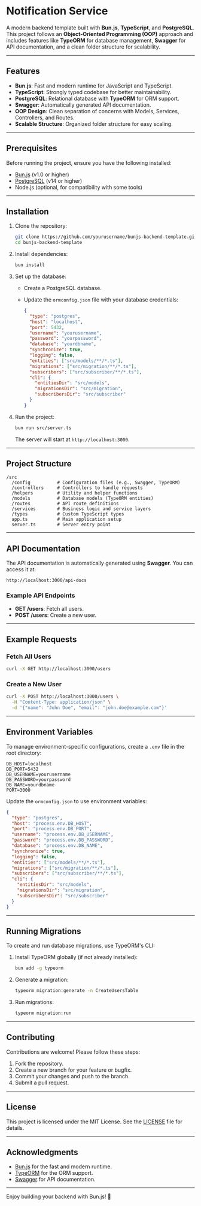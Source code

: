 # Notification Service

A modern backend template built with **Bun.js**, **TypeScript**, and **PostgreSQL**. This project follows an **Object-Oriented Programming (OOP)** approach and includes features like **TypeORM** for database management, **Swagger** for API documentation, and a clean folder structure for scalability.

---

## Features

- **Bun.js**: Fast and modern runtime for JavaScript and TypeScript.
- **TypeScript**: Strongly typed codebase for better maintainability.
- **PostgreSQL**: Relational database with **TypeORM** for ORM support.
- **Swagger**: Automatically generated API documentation.
- **OOP Design**: Clean separation of concerns with Models, Services, Controllers, and Routes.
- **Scalable Structure**: Organized folder structure for easy scaling.

---

## Prerequisites

Before running the project, ensure you have the following installed:

- [Bun.js](https://bun.sh/) (v1.0 or higher)
- [PostgreSQL](https://www.postgresql.org/) (v14 or higher)
- Node.js (optional, for compatibility with some tools)

---

## Installation

1. Clone the repository:

   ```bash
   git clone https://github.com/yourusername/bunjs-backend-template.git
   cd bunjs-backend-template
   ```

2. Install dependencies:

   ```bash
   bun install
   ```

3. Set up the database:
   - Create a PostgreSQL database.
   - Update the `ormconfig.json` file with your database credentials:

     ```json
     {
       "type": "postgres",
       "host": "localhost",
       "port": 5432,
       "username": "yourusername",
       "password": "yourpassword",
       "database": "yourdbname",
       "synchronize": true,
       "logging": false,
       "entities": ["src/models/**/*.ts"],
       "migrations": ["src/migration/**/*.ts"],
       "subscribers": ["src/subscriber/**/*.ts"],
       "cli": {
         "entitiesDir": "src/models",
         "migrationsDir": "src/migration",
         "subscribersDir": "src/subscriber"
       }
     }
     ```

4. Run the project:

   ```bash
   bun run src/server.ts
   ```

   The server will start at `http://localhost:3000`.

---

## Project Structure

```
/src
  /config          # Configuration files (e.g., Swagger, TypeORM)
  /controllers     # Controllers to handle requests
  /helpers         # Utility and helper functions
  /models          # Database models (TypeORM entities)
  /routes          # API route definitions
  /services        # Business logic and service layers
  /types           # Custom TypeScript types
  app.ts           # Main application setup
  server.ts        # Server entry point
```

---

## API Documentation

The API documentation is automatically generated using **Swagger**. You can access it at:

```
http://localhost:3000/api-docs
```

### Example API Endpoints

- **GET /users**: Fetch all users.
- **POST /users**: Create a new user.

---

## Example Requests

### Fetch All Users

```bash
curl -X GET http://localhost:3000/users
```

### Create a New User

```bash
curl -X POST http://localhost:3000/users \
  -H "Content-Type: application/json" \
  -d '{"name": "John Doe", "email": "john.doe@example.com"}'
```

---

## Environment Variables

To manage environment-specific configurations, create a `.env` file in the root directory:

```env
DB_HOST=localhost
DB_PORT=5432
DB_USERNAME=yourusername
DB_PASSWORD=yourpassword
DB_NAME=yourdbname
PORT=3000
```

Update the `ormconfig.json` to use environment variables:

```json
{
  "type": "postgres",
  "host": "process.env.DB_HOST",
  "port": "process.env.DB_PORT",
  "username": "process.env.DB_USERNAME",
  "password": "process.env.DB_PASSWORD",
  "database": "process.env.DB_NAME",
  "synchronize": true,
  "logging": false,
  "entities": ["src/models/**/*.ts"],
  "migrations": ["src/migration/**/*.ts"],
  "subscribers": ["src/subscriber/**/*.ts"],
  "cli": {
    "entitiesDir": "src/models",
    "migrationsDir": "src/migration",
    "subscribersDir": "src/subscriber"
  }
}
```

---

## Running Migrations

To create and run database migrations, use TypeORM's CLI:

1. Install TypeORM globally (if not already installed):

   ```bash
   bun add -g typeorm
   ```

2. Generate a migration:

   ```bash
   typeorm migration:generate -n CreateUsersTable
   ```

3. Run migrations:

   ```bash
   typeorm migration:run
   ```

---

## Contributing

Contributions are welcome! Please follow these steps:

1. Fork the repository.
2. Create a new branch for your feature or bugfix.
3. Commit your changes and push to the branch.
4. Submit a pull request.

---

## License

This project is licensed under the MIT License. See the [LICENSE](LICENSE) file for details.

---

## Acknowledgments

- [Bun.js](https://bun.sh/) for the fast and modern runtime.
- [TypeORM](https://typeorm.io/) for the ORM support.
- [Swagger](https://swagger.io/) for API documentation.

---

Enjoy building your backend with Bun.js! 🚀
